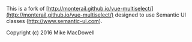 This is a fork of [http://monterail.github.io/vue-multiselect/](http://monterail.github.io/vue-multiselect/) designed to use Semantic UI classes (http://www.semantic-ui.com).


Copyright (c) 2016 Mike MacDowell
